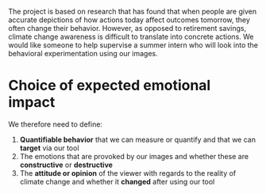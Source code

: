 The project is based on research that has found that when people are given accurate depictions of how actions today affect outcomes tomorrow, they often change their behavior. However, as opposed to retirement savings, climate change awareness is difficult to translate into concrete actions. We would like someone to help supervise a summer intern who will look into the behavioral experimentation using our images.

# Choice of expected emotional impact

We therefore need to define:
1. **Quantifiable behavior** that we can measure or quantify and that we can **target** via our tool
2. The emotions that are provoked by our images and whether these are **constructive** or **destructive**
3. The **attitude or opinion** of the viewer with regards to the reality of climate change and whether it **changed** after using our tool